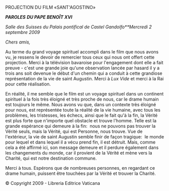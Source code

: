 PROJECTION DU FILM «SANT'AGOSTINO»

***PAROLES*** ***DU PAPE BENOÎT XVI***

*Salle des Suisses du Palais pontifical de Castel Gandolfo**Mercredi 2 septembre 2009*

*Chers amis,*

Au terme du grand voyage spirituel accompli dans le film que nous avons vu, je ressens le devoir de remercier tous ceux qui nous ont offert cette projection. Merci à la télévision bavaroise pour l'engagement dont elle a fait preuve - c'est une grande joie qu'une observation lancée par hasard il y a trois ans soit devenue le début d'un chemin qui a conduit à cette grandiose représentation de la vie de saint Augustin. Merci à *Lux Vide* et merci à la Rai pour cette réalisation.

En réalité, il me semble que le film est un voyage spirituel dans un continent spirituel à la fois très éloigné et très proche de nous, car le drame humain est toujours le même. Nous avons vu que, dans un contexte très éloigné pour nous, est représentée toute la réalité de la vie humaine, avec tous les problèmes, les tristesses, les échecs, ainsi que le fait qu'à la fin, la Vérité est plus forte que n'importe quel obstacle et trouve l'homme. Telle est la grande espérance qui demeure à la fin:  nous ne pouvons pas trouver la Vérité seuls, mais la Vérité, qui est Personne, nous trouve. Vue de l'extérieur, la vie de saint Augustin semble finir de façon tragique:  le monde pour lequel et dans lequel il a vécu prend fin, il est détruit. Mais, comme cela a été affirmé ici, son message demeure et il perdure également dans les changements du monde, car il provient de la Vérité et mène vers la Charité, qui est notre destination commune.

Merci à tous. Espérons que de nombreuses personnes, en regardant ce drame humain, puissent être touchées par la Vérité et trouver la Charité.

© Copyright 2009 - Libreria Editrice Vaticana
